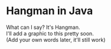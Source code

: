 # Hangman in Java
What can I say? It's Hangman.  
I'll add a graphic to this pretty soon.  
(Add your own words later, it'll still work)